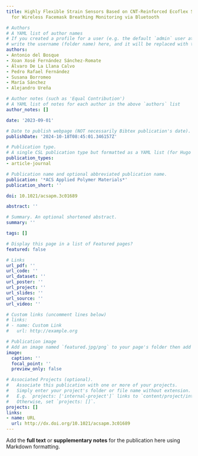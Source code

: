 ```yaml
---
title: Highly Flexible Strain Sensors Based on CNT-Reinforced Ecoflex Silicone Rubber
  for Wireless Facemask Breathing Monitoring via Bluetooth

# Authors
# A YAML list of author names
# If you created a profile for a user (e.g. the default `admin` user at `content/authors/admin/`), 
# write the username (folder name) here, and it will be replaced with their full name and linked to their profile.
authors:
- Antonio del Bosque
- Xoan Xosé Fernández Sánchez-Romate
- Álvaro De La Llana Calvo
- Pedro Rafael Fernández
- Susana Borromeo
- María Sánchez
- Alejandro Ureña

# Author notes (such as 'Equal Contribution')
# A YAML list of notes for each author in the above `authors` list
author_notes: []

date: '2023-09-01'

# Date to publish webpage (NOT necessarily Bibtex publication's date).
publishDate: '2024-10-18T08:45:01.346157Z'

# Publication type.
# A single CSL publication type but formatted as a YAML list (for Hugo requirements).
publication_types:
- article-journal

# Publication name and optional abbreviated publication name.
publication: '*ACS Applied Polymer Materials*'
publication_short: ''

doi: 10.1021/acsapm.3c01689

abstract: ''

# Summary. An optional shortened abstract.
summary: ''

tags: []

# Display this page in a list of Featured pages?
featured: false

# Links
url_pdf: ''
url_code: ''
url_dataset: ''
url_poster: ''
url_project: ''
url_slides: ''
url_source: ''
url_video: ''

# Custom links (uncomment lines below)
# links:
# - name: Custom Link
#   url: http://example.org

# Publication image
# Add an image named `featured.jpg/png` to your page's folder then add a caption below.
image:
  caption: ''
  focal_point: ''
  preview_only: false

# Associated Projects (optional).
#   Associate this publication with one or more of your projects.
#   Simply enter your project's folder or file name without extension.
#   E.g. `projects: ['internal-project']` links to `content/project/internal-project/index.md`.
#   Otherwise, set `projects: []`.
projects: []
links:
- name: URL
  url: http://dx.doi.org/10.1021/acsapm.3c01689
---
```


Add the **full text** or **supplementary notes** for the publication here using Markdown formatting.
